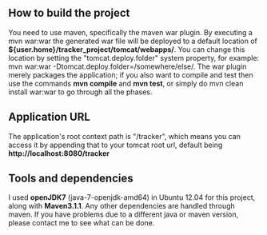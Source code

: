 How to build the project
------------------------
You need to use maven, specifically the maven war plugin. By executing a mvn war:war the generated war file will be deployed to a default location of <strong>${user.home}/tracker_project/tomcat/webapps/</strong>. You can change this location by setting the "tomcat.deploy.folder" system property, for example: mvn war:war -Dtomcat.deploy.folder=/somewhere/else/. The war plugin merely packages the application; if you also want to compile and test then use the commands <strong>mvn compile</strong> and <strong>mvn test</strong>, or simply do </strong>mvn clean install war:war</strong> to go through all the phases.

Application URL
---------------
The application's root context path is "/tracker", which means you can access it by appending that to your tomcat root url, default being <strong>http://localhost:8080/tracker</strong>

Tools and dependencies
----------------------
I used <strong>openJDK7</strong> (java-7-openjdk-amd64) in Ubuntu 12.04 for this project, along with <strong>Maven3.1.1</strong>. Any other dependencies are handled through maven. If you have problems due to a different java or maven version, please contact me to see what can be done.
